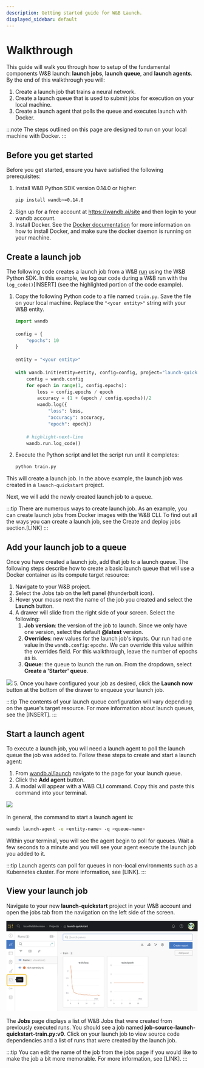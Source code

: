 ```yaml
---
description: Getting started guide for W&B Launch.
displayed_sidebar: default
---
```


# Walkthrough

This guide will walk you through how to setup of the fundamental components W&B launch:  **launch jobs**, **launch queue**, and **launch agents**. By the end of this walkthrough you will:

1. Create a launch job that trains a neural network.
2. Create a launch queue that is used to submit jobs for execution on your local machine.
3. Create a launch agent that polls the queue and executes launch with Docker.

:::note
The steps outlined on this page are designed to run on your local machine with Docker.
:::

## Before you get started

Before you get started, ensure you have satisfied the following prerequisites:
1. Install W&B Python SDK version 0.14.0 or higher:
    ```bash
    pip install wandb>=0.14.0
    ```
2. Sign up for a free account at https://wandb.ai/site and then login to your wandb account. 
3. Install Docker. See the [Docker documentation](https://docs.docker.com/get-docker/) for more information on how to install Docker, and make sure the docker daemon is running on your machine.

## Create a launch job

The following code creates a launch job from a W&B [run](../../ref/python/run.md) using the W&B Python SDK. In this example, we log our code during a W&B run with the `log_code()`[INSERT] (see the highlighted portion of the code example).

1. Copy the following Python code to a file named `train.py`. Save the file on your local machine. Replace the `"<your entity>"` string with your W&B entity.

    ```python title="train.py"
    import wandb

    config = {
        "epochs": 10
    }

    entity = "<your entity>"

    with wandb.init(entity=entity, config=config, project="launch-quickstart") as run:
        config = wandb.config
        for epoch in range(1, config.epochs):
            loss = config.epochs / epoch
            accuracy = (1 + (epoch / config.epochs))/2
            wandb.log({
                "loss": loss, 
                "accuracy": accuracy, 
                "epoch": epoch})
        
        # highlight-next-line
        wandb.run.log_code()  
    ```

2. Execute the Python script and let the script run until it completes:
    ```bash
    python train.py
    ```

This will create a launch job.  In the above example, the launch job was created in a `launch-quickstart` project.

Next, we will add the newly created launch job to a queue.

:::tip
There are numerous ways to create launch job. As an example, you can create launch jobs from Docker images with the W&B CLI. To find out all the ways you can create a launch job, see the Create and deploy jobs section.[LINK]
:::

## Add your launch job to a queue
Once you have created a launch job, add that job to a launch queue. The following steps describe how to create a basic launch queue that will use a Docker container as its compute target resource:
<!-- ![](/images/launch/simple-job.png) -->

1. Navigate to your W&B project. 
2. Select the Jobs tab on the left panel (thunderbolt icon).
3. Hover your mouse next the name of the job you created and select the **Launch** button.
4. A drawer will slide from the right side of your screen. Select the following:
    1. **Job version**: the version of the job to launch.  Since we only have one version, select the default **@latest** version.
    2. **Overrides**: new values for the launch job's inputs. Our run had one value in the `wandb.config`: `epochs`. We can override this value within the overrides field. For this walkthrough, leave the number of epochs as is.
    3. **Queue**: the queue to launch the run on. From the dropdown, select **Create a 'Starter' queue**.

![](/images/launch/starter-launch.gif)
5. Once you have configured your job as desired, click the **Launch now** button at the bottom of the drawer to enqueue your launch job.


:::tip
The contents of your launch queue configuration will vary depending on the queue's target resource. For more information about launch queues, see the [INSERT].
:::

## Start a launch agent
To execute a launch job, you will need a launch agent to poll the launch queue the job was added to. Follow these steps to create and start a launch agent:

1. From [wandb.ai/launch](https://wandb.ai/launch) navigate to the page for your launch queue.
2. Click the **Add agent** button.
3. A modal will appear with a W&B CLI command. Copy this and paste this command into your terminal.

![](/images/launch/activate_starter_queue_agent.png)

In general, the command to start a launch agent is:

```bash
wandb launch-agent -e <entity-name> -q <queue-name>
```

Within your terminal, you will see the agent begin to poll for queues. Wait a few seconds to a minute and you will see your agent execute the launch job you added to it.

:::tip
Launch agents can poll for queues in non-local environments such as a Kubernetes cluster. For more information, see [LINK].
:::


## View your launch job

Navigate to your new **launch-quickstart** project in your W&B account and open the jobs tab from the navigation on the left side of the screen.

![](/images/launch/jobs-tab.png)

The **Jobs** page displays a list of W&B Jobs that were created from previously executed runs. You should see a job named **job-source-launch-quickstart-train.py:v0**. Click on your launch job to view source code dependencies and a list of runs that were created by the launch job.

:::tip
You can edit the name of the job from the jobs page if you would like to make the job a bit more memorable. For more information, see [LINK]. 
:::
